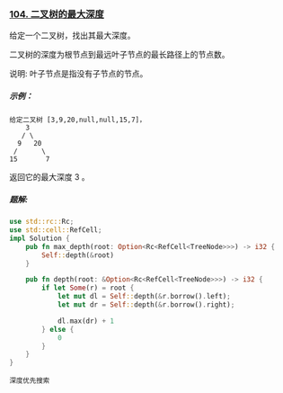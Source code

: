 ### [104. 二叉树的最大深度](https://leetcode.cn/problems/maximum-depth-of-binary-tree/)

给定一个二叉树，找出其最大深度。

二叉树的深度为根节点到最远叶子节点的最长路径上的节点数。

说明: 叶子节点是指没有子节点的节点。

##### 示例：
```
给定二叉树 [3,9,20,null,null,15,7]，
    3
   / \
  9   20
 /      \
15       7
```
返回它的最大深度 3 。

##### 题解:
```rust
use std::rc::Rc;
use std::cell::RefCell;
impl Solution {
    pub fn max_depth(root: Option<Rc<RefCell<TreeNode>>>) -> i32 {
        Self::depth(&root)
    }

    pub fn depth(root: &Option<Rc<RefCell<TreeNode>>>) -> i32 {
        if let Some(r) = root {
            let mut dl = Self::depth(&r.borrow().left);
            let mut dr = Self::depth(&r.borrow().right);

            dl.max(dr) + 1 
        } else {
            0
        }
    }
}
```

`深度优先搜索`
